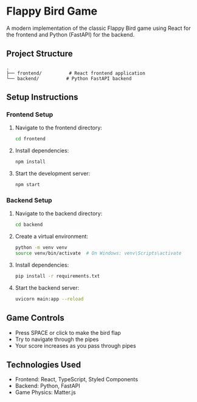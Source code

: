 # Flappy Bird Game

A modern implementation of the classic Flappy Bird game using React for the frontend and Python (FastAPI) for the backend.

## Project Structure

```
.
├── frontend/          # React frontend application
└── backend/          # Python FastAPI backend
```

## Setup Instructions

### Frontend Setup
1. Navigate to the frontend directory:
   ```bash
   cd frontend
   ```
2. Install dependencies:
   ```bash
   npm install
   ```
3. Start the development server:
   ```bash
   npm start
   ```

### Backend Setup
1. Navigate to the backend directory:
   ```bash
   cd backend
   ```
2. Create a virtual environment:
   ```bash
   python -m venv venv
   source venv/bin/activate  # On Windows: venv\Scripts\activate
   ```
3. Install dependencies:
   ```bash
   pip install -r requirements.txt
   ```
4. Start the backend server:
   ```bash
   uvicorn main:app --reload
   ```

## Game Controls
- Press SPACE or click to make the bird flap
- Try to navigate through the pipes
- Your score increases as you pass through pipes

## Technologies Used
- Frontend: React, TypeScript, Styled Components
- Backend: Python, FastAPI
- Game Physics: Matter.js 